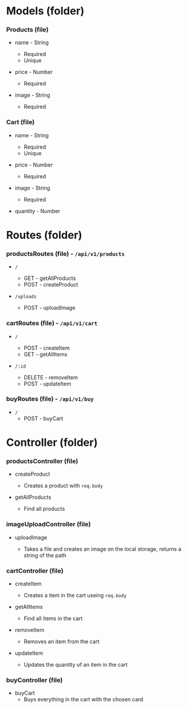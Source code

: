 # Models (folder)

### Products (file)

 - name - String
   - Required
   - Unique

 - price - Number
   - Required

 - image - String
   - Required

### Cart (file)

 - name - String
   - Required
   - Unique

 - price - Number
   - Required

 - image - String
   - Required

 - quantity - Number

# Routes (folder)

### productsRoutes (file) - `/api/v1/products` 

- `/`
   - GET - getAllProducts
   - POST - createProduct

- `/uploads`
   - POST - uploadImage

### cartRoutes (file) - `/api/v1/cart`

 - `/`
   - POST - createItem
   - GET - getAllItems

- `/:id`
   - DELETE - removeItem
   - POST - updateItem

### buyRoutes (file) - `/api/v1/buy`

 - `/`
   - POST - buyCart

# Controller (folder)

### productsController (file)

 - createProduct
   - Creates a product with `req.body`

 - getAllProducts
   - Find all products

### imageUploadController (file)

 - uploadImage

   - Takes a file and creates an image on the local storage, returns a string of the path

### cartController (file)

 - createItem
   - Creates a item in the cart useing `req.body`

 - getAllItems
   -  Find all items in the cart

 - removeItem
   - Removes an item from the cart

 - updateItem
   - Updates the quantity of an item in the cart
  
### buyController (file)

 - buyCart
   - Buys everything in the cart with the chosen card
